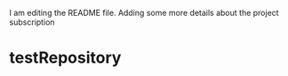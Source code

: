 I am editing the README file.  Adding some more details about the project subscription

# testRepository
